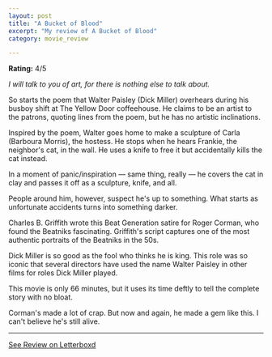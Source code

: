 ```yaml
---
layout: post
title: "A Bucket of Blood"
excerpt: "My review of A Bucket of Blood"
category: movie_review

---
```


**Rating:** 4/5

<i>I will talk to you of art, for there is nothing else to talk about.</i>

So starts the poem that Walter Paisley (Dick Miller) overhears during his busboy shift at The Yellow Door coffeehouse. He claims to be an artist to the patrons, quoting lines from the poem, but he has no artistic inclinations.

Inspired by the poem, Walter goes home to make a sculpture of Carla (Barboura Morris), the hostess. He stops when he hears Frankie, the neighbor's cat, in the wall. He uses a knife to free it but accidentally kills the cat instead.

In a moment of panic/inspiration — same thing, really — he covers the cat in clay and passes it off as a sculpture, knife, and all.

People around him, however, suspect he's up to something. What starts as unfortunate accidents turns into something darker.

Charles B. Griffith wrote this Beat Generation satire for Roger Corman, who found the Beatniks fascinating. Griffith's script captures one of the most authentic portraits of the Beatniks in the 50s.

Dick Miller is so good as the fool who thinks he is king. This role was so iconic that several directors have used the name Walter Paisley in other films for roles Dick Miller played.

This movie is only 66 minutes, but it uses its time deftly to tell the complete story with no bloat.

Corman's made a lot of crap. But now and again, he made a gem like this. I can't believe he's still alive.

<hr>

[See Review on Letterboxd](https://boxd.it/6afarf)
